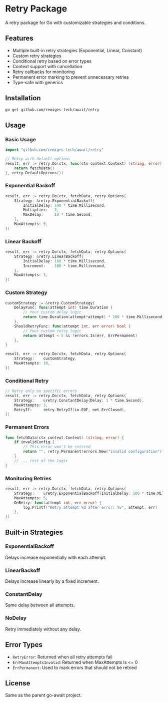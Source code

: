 # Retry Package

A retry package for Go with customizable strategies and conditions.

## Features

- Multiple built-in retry strategies (Exponential, Linear, Constant)
- Custom retry strategies
- Conditional retry based on error types
- Context support with cancellation
- Retry callbacks for monitoring
- Permanent error marking to prevent unnecessary retries
- Type-safe with generics

## Installation

```bash
go get github.com/remiges-tech/await/retry
```

## Usage

### Basic Usage

```go
import "github.com/remiges-tech/await/retry"

// Retry with default options
result, err := retry.Do(ctx, func(ctx context.Context) (string, error) {
    return fetchData()
}, retry.DefaultOptions())
```

### Exponential Backoff

```go
result, err := retry.Do(ctx, fetchData, retry.Options{
    Strategy: &retry.ExponentialBackoff{
        InitialDelay: 100 * time.Millisecond,
        Multiplier:   2,
        MaxDelay:     10 * time.Second,
    },
    MaxAttempts: 5,
})
```

### Linear Backoff

```go
result, err := retry.Do(ctx, fetchData, retry.Options{
    Strategy: &retry.LinearBackoff{
        InitialDelay: 100 * time.Millisecond,
        Increment:    100 * time.Millisecond,
    },
    MaxAttempts: 3,
})
```

### Custom Strategy

```go
customStrategy := &retry.CustomStrategy{
    DelayFunc: func(attempt int) time.Duration {
        // Your custom delay logic
        return time.Duration(attempt*attempt) * 100 * time.Millisecond
    },
    ShouldRetryFunc: func(attempt int, err error) bool {
        // Your custom retry logic
        return attempt < 5 && !errors.Is(err, ErrPermanent)
    },
}

result, err := retry.Do(ctx, fetchData, retry.Options{
    Strategy:    customStrategy,
    MaxAttempts: 10,
})
```

### Conditional Retry

```go
// Retry only on specific errors
result, err := retry.Do(ctx, fetchData, retry.Options{
    Strategy:    &retry.ConstantDelay{Delay: 1 * time.Second},
    MaxAttempts: 3,
    RetryIf:     retry.RetryIf(io.EOF, net.ErrClosed),
})

```

### Permanent Errors

```go
func fetchData(ctx context.Context) (string, error) {
    if invalidConfig {
        // This error won't be retried
        return "", retry.Permanent(errors.New("invalid configuration"))
    }
    // ... rest of the logic
}
```

### Monitoring Retries

```go
result, err := retry.Do(ctx, fetchData, retry.Options{
    Strategy:    &retry.ExponentialBackoff{InitialDelay: 100 * time.Millisecond},
    MaxAttempts: 5,
    OnRetry: func(attempt int, err error) {
        log.Printf("Retry attempt %d after error: %v", attempt, err)
    },
})
```

## Built-in Strategies

### ExponentialBackoff
Delays increase exponentially with each attempt.

### LinearBackoff
Delays increase linearly by a fixed increment.

### ConstantDelay
Same delay between all attempts.

### NoDelay
Retry immediately without any delay.

## Error Types

- `RetryError`: Returned when all retry attempts fail
- `ErrMaxAttemptsInvalid`: Returned when MaxAttempts is <= 0
- `ErrPermanent`: Used to mark errors that should not be retried

## License

Same as the parent go-await project.
